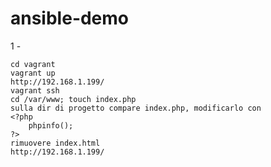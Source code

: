 # ansible-demo
1 -

    cd vagrant
    vagrant up
    http://192.168.1.199/
    vagrant ssh
    cd /var/www; touch index.php
    sulla dir di progetto compare index.php, modificarlo con
    <?php
        phpinfo();
    ?>
    rimuovere index.html
    http://192.168.1.199/
